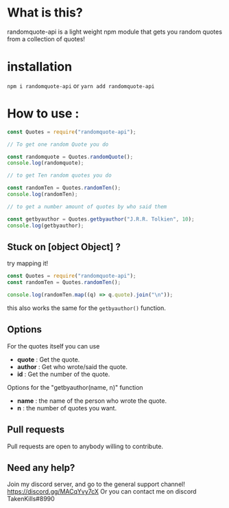# What is this?

randomquote-api is a light weight npm module that gets you random quotes from a collection of quotes!

# installation

`npm i randomquote-api`
or
`yarn add randomquote-api`

# How to use :

```js
const Quotes = require("randomquote-api");

// To get one random Quote you do

const randomquote = Quotes.randomQuote();
console.log(randomquote);

// to get Ten random quotes you do

const randomTen = Quotes.randomTen();
console.log(randomTen);

// to get a number amount of quotes by who said them

const getbyauthor = Quotes.getbyauthor("J.R.R. Tolkien", 10);
console.log(getbyauthor);
```

## Stuck on [object Object] ?

try mapping it!

```js
const Quotes = require("randomquote-api");
const randomTen = Quotes.randomTen();

console.log(randomTen.map((q) => q.quote).join("\n"));
```

this also works the same for the `getbyauthor()` function.

## Options

For the quotes itself you can use

- **quote** : Get the quote.
- **author** : Get who wrote/said the quote.
- **id** : Get the number of the quote.

Options for the "getbyauthor(name, n)" function

- **name** : the name of the person who wrote the quote.
- **n** : the number of quotes you want.

## Pull requests

Pull requests are open to anybody willing to contribute.

## Need any help?

Join my discord server, and go to the general support channel!
https://discord.gg/MACqYvy7cX
Or you can contact me on discord
TakenKills#8990
